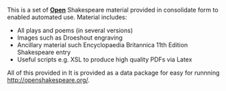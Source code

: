 This is a set of **[Open][]** Shakespeare material provided in consolidate form
to enabled automated use. Material includes:

[Open]: http://opendefinition.org/

  * All plays and poems (in several versions)
  * Images such as Droeshout engraving
  * Ancillary material such Encyclopaedia Britannica 11th Edition Shakespeare
    entry
  * Useful scripts e.g. XSL to produce high quality PDFs via Latex

All of this provided in It is provided as a data package for easy 
for runnning http://openshakespeare.org/.

